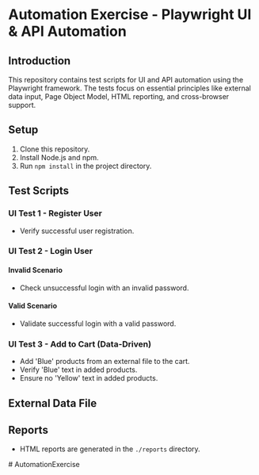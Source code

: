 # Automation Exercise - Playwright UI & API Automation

## Introduction
This repository contains test scripts for UI and API automation using the Playwright framework. The tests focus on essential principles like external data input, Page Object Model, HTML reporting, and cross-browser support.

## Setup
1. Clone this repository.
2. Install Node.js and npm.
3. Run `npm install` in the project directory.

## Test Scripts

### UI Test 1 - Register User
- Verify successful user registration.

### UI Test 2 - Login User
#### Invalid Scenario
- Check unsuccessful login with an invalid password.

#### Valid Scenario
- Validate successful login with a valid password.

### UI Test 3 - Add to Cart (Data-Driven)
- Add 'Blue' products from an external file to the cart.
- Verify 'Blue' text in added products.
- Ensure no 'Yellow' text in added products.

## External Data File

## Reports
- HTML reports are generated in the `./reports` directory.

#   A u t o m a t i o n E x e r c i s e  
 